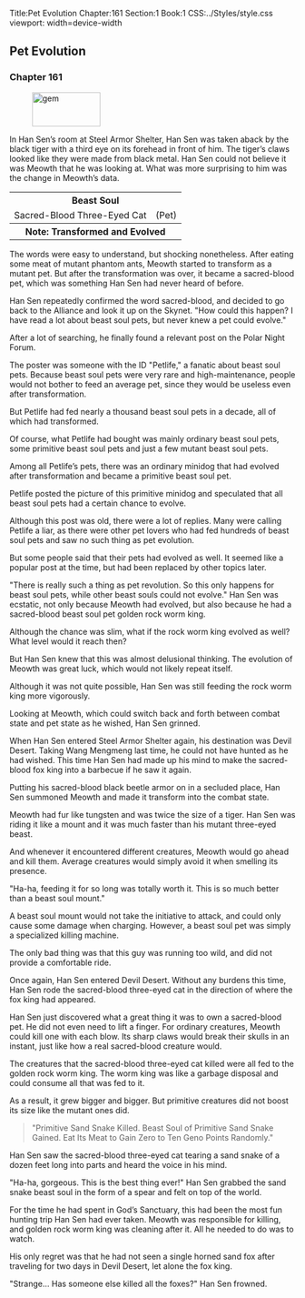 Title:Pet Evolution 
Chapter:161 
Section:1 
Book:1 
CSS:../Styles/style.css 
viewport: width=device-width
  
## Pet Evolution
### Chapter 161
  
<figure>
	<img src="../Images/gem.gif" alt="gem" id="gem" width="120" height="60" />
</figure>
  

  
In Han Sen’s room at Steel Armor Shelter, Han Sen was taken aback by the black tiger with a third eye on its forehead in front of him. The tiger’s claws looked like they were made from black metal. Han Sen could not believe it was Meowth that he was looking at. What was more surprising to him was the change in Meowth’s data.

<div class="tables">
	<table class="beast">
		<tr>
			<th colspan="2">Beast Soul</th>
		</tr><tr>
			<td>Sacred-Blood Three-Eyed Cat</td>
			<td>(Pet)</td>
		</tr><tr>
			<th class="note" colspan="2">Note: Transformed and Evolved</th>
		</tr>
	</table>
	<!--Type of Beast Soul of Sacred-Blood Three-Eyed Cat: Pet (Transformed and Evolved).-->
</div> 


The words were easy to understand, but shocking nonetheless. After eating some meat of mutant phantom ants, Meowth started to transform as a mutant pet. But after the transformation was over, it became a sacred-blood pet, which was something Han Sen had never heard of before.

Han Sen repeatedly confirmed the word sacred-blood, and decided to go back to the Alliance and look it up on the Skynet. "How could this happen? I have read a lot about beast soul pets, but never knew a pet could evolve."

After a lot of searching, he finally found a relevant post on the Polar Night Forum.

The poster was someone with the ID "Petlife," a fanatic about beast soul pets. Because beast soul pets were very rare and high-maintenance, people would not bother to feed an average pet, since they would be useless even after transformation.

But Petlife had fed nearly a thousand beast soul pets in a decade, all of which had transformed.

Of course, what Petlife had bought was mainly ordinary beast soul pets, some primitive beast soul pets and just a few mutant beast soul pets.

Among all Petlife’s pets, there was an ordinary minidog that had evolved after transformation and became a primitive beast soul pet.

Petlife posted the picture of this primitive minidog and speculated that all beast soul pets had a certain chance to evolve.

Although this post was old, there were a lot of replies. Many were calling Petlife a liar, as there were other pet lovers who had fed hundreds of beast soul pets and saw no such thing as pet evolution.

But some people said that their pets had evolved as well. It seemed like a popular post at the time, but had been replaced by other topics later.

"There is really such a thing as pet revolution. So this only happens for beast soul pets, while other beast souls could not evolve." Han Sen was ecstatic, not only because Meowth had evolved, but also because he had a sacred-blood beast soul pet golden rock worm king.

Although the chance was slim, what if the rock worm king evolved as well? What level would it reach then?

But Han Sen knew that this was almost delusional thinking. The evolution of Meowth was great luck, which would not likely repeat itself.

Although it was not quite possible, Han Sen was still feeding the rock worm king more vigorously.

Looking at Meowth, which could switch back and forth between combat state and pet state as he wished, Han Sen grinned.

When Han Sen entered Steel Armor Shelter again, his destination was Devil Desert. Taking Wang Mengmeng last time, he could not have hunted as he had wished. This time Han Sen had made up his mind to make the sacred-blood fox king into a barbecue if he saw it again.

Putting his sacred-blood black beetle armor on in a secluded place, Han Sen summoned Meowth and made it transform into the combat state.

Meowth had fur like tungsten and was twice the size of a tiger. Han Sen was riding it like a mount and it was much faster than his mutant three-eyed beast.

And whenever it encountered different creatures, Meowth would go ahead and kill them. Average creatures would simply avoid it when smelling its presence.

"Ha-ha, feeding it for so long was totally worth it. This is so much better than a beast soul mount."

A beast soul mount would not take the initiative to attack, and could only cause some damage when charging. However, a beast soul pet was simply a specialized killing machine.

The only bad thing was that this guy was running too wild, and did not provide a comfortable ride.

Once again, Han Sen entered Devil Desert. Without any burdens this time, Han Sen rode the sacred-blood three-eyed cat in the direction of where the fox king had appeared.

Han Sen just discovered what a great thing it was to own a sacred-blood pet. He did not even need to lift a finger. For ordinary creatures, Meowth could kill one with each blow. Its sharp claws would break their skulls in an instant, just like how a real sacred-blood creature would.

The creatures that the sacred-blood three-eyed cat killed were all fed to the golden rock worm king. The worm king was like a garbage disposal and could consume all that was fed to it.

As a result, it grew bigger and bigger. But primitive creatures did not boost its size like the mutant ones did.

> "Primitive Sand Snake Killed. Beast Soul of Primitive Sand Snake Gained. Eat Its Meat to Gain Zero to Ten Geno Points Randomly."

Han Sen saw the sacred-blood three-eyed cat tearing a sand snake of a dozen feet long into parts and heard the voice in his mind.

"Ha-ha, gorgeous. This is the best thing ever!" Han Sen grabbed the sand snake beast soul in the form of a spear and felt on top of the world.

For the time he had spent in God’s Sanctuary, this had been the most fun hunting trip Han Sen had ever taken. Meowth was responsible for killing, and golden rock worm king was cleaning after it. All he needed to do was to watch.

His only regret was that he had not seen a single horned sand fox after traveling for two days in Devil Desert, let alone the fox king.

"Strange… Has someone else killed all the foxes?" Han Sen frowned.